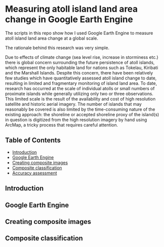 # Measuring atoll island land area change in Google Earth Engine

The scripts in this repo show how I used Google Earth Engine to measure atoll island land area change at a global scale.

The rationale behind this research was very simple.

Due to effects of climate change (sea level rise, increase in storminess etc.) there is global concern surrounding the future persistence of atoll islands, which represent the only habitable land for nations such as Tokelau, Kiribati and the Marshall Islands.
Despite this concern, there have been relatively few studies which have quantitatively assessed atoll island change to date, resulting in limited and fragmentary monitoring of island land area.
To date, research has occurred at the scale of individual atolls or small numbers of proximate islands while generally utilizing only two or three observations. This limited scale is the result of the availability and cost of high resolution satellite and historic aerial imagery.
The number of islands that may reasonably be covered is also limited by the time-consuming nature of the existing approach: the shoreline or accepted shoreline proxy of the island(s) in question is digitized from the high resolution imagery by hand using ArcMap, a tricky process that requires careful attention.

## Table of Contents

- [Introduction](#intro)
- [Google Earth Engine](#gee)
- [Creating composite images](#data)
- [Composite classification](#class)
- [Accuracy assessment](#aa)


<a name="intro"></a>
## Introduction


<a name="gee"></a>
## Google Earth Engine

<a name="data"></a>
## Creating composite images

<a name="class"></a>
## Composite classification

